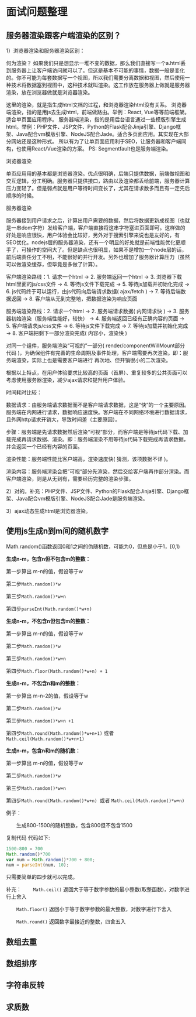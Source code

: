 # 面试问题整理

## 服务器渲染跟客户端渲染的区别？

1）浏览器渲染和服务器渲染区别：

何为渲染？
如果我们只是想显示一堆不变的数据，那么我们直接写一个a.html丢到服务器上让客户端访问就可以了。但这是基本不可能的事情，数据一般是变化的。你不可能为每套数据写一个视图，所以我们需要分离数据和视图，然后使用一种技术将数据塞到视图中，这种技术就叫渲染。这工作放在服务器上做就是服务器渲染，放在浏览器做就是浏览器渲染。

这里的渲染，就是指生成html文档的过程，和浏览器渲染html没有关系。
浏览器端渲染，指的是用js去生成html，前端做路由。举例：React, Vue等等前端框架。适合单页面应用程序。
服务器端渲染，指的是用后台语言通过一些模版引擎生成html。举例：PHP文件、JSP文件、Python的Flask配合Jinja引擎、Django框架、Java配合vm模版引擎、NodeJS配合Jade。适合多页面应用。其实现在大部分网站还是这种形式。
所以有为了让单页面应用利于SEO，让服务器和客户端同构，也使用React/Vue渲染的方案。
PS: Segmentfault也是服务端渲染。

浏览器渲染

单页应用用的基本都是浏览器渲染。优点很明确，后端只提供数据，前端做视图和交互逻辑，分工明确。服务器只提供接口，路由以及渲染都丢给前端，服务器计算压力变轻了。但是弱点就是用户等待时间变长了，尤其在请求数多而且有一定先后顺序的时候。

服务器渲染

服务器接到用户请求之后，计算出用户需要的数据，然后将数据更新成视图（也就是一串dom字符）发给客户端，客户端直接将这串字符塞进页面即可。这样做的好处是响应很快，用户体验会比较好，另外对于搜索引擎来说也是友好的，有SEO优化。nodejs层的服务器渲染，还有一个明显的好处就是前端性能优化更顺手了，可操作的空间大了。但是缺点也很明显，如果不是增加一个node层的话，前后端责任分工不明，不能很好的并行开发。另外也增加了服务器计算压力（虽然可以做渲染缓存，但毕竟是多做了计算）。

客户端渲染路线：1. 请求一个html -> 2. 服务端返回一个html -> 3. 浏览器下载html里面的js/css文件 -> 4. 等待js文件下载完成 -> 5. 等待js加载并初始化完成 -> 6. js代码终于可以运行，由js代码向后端请求数据( ajax/fetch ) -> 7. 等待后端数据返回 -> 8. 客户端从无到完整地，把数据渲染为响应页面

服务端渲染路线：2. 请求一个html -> 2. 服务端请求数据( 内网请求快 ) -> 3. 服务器初始渲染（服务端性能好，较快） -> 4. 服务端返回已经有正确内容的页面 -> 5. 客户端请求js/css文件 -> 6. 等待js文件下载完成 -> 7. 等待js加载并初始化完成 -> 8. 客户端把剩下一部分渲染完成( 内容小，渲染快 )

对同一个组件，服务端渲染“可视的”一部分( render/componentWillMount部分代码  )，为确保组件有完善的生命周期及事件处理，客户端需要再次渲染。即：服务端渲染，实际上也是需要客户端进行 再次地、但开销很小的二次渲染。

根据以上特点，在用户体验要求比较高的页面（首屏）、重复较多的公共页面可以考虑使用服务器渲染，减少ajax请求和提升用户体验。

时间耗时比较：

数据请求：由服务端请求数据而不是客户端请求数据，这是“快”的一个主要原因。服务端在内网进行请求，数据响应速度快。客户端在不同网络环境进行数据请求，且外网http请求开销大，导致时间差（主要原因）。

步骤：服务端是先请求数据然后渲染“可视”部分，而客户端是等待js代码下载、加载完成再请求数据、渲染。即：服务端渲染不用等待js代码下载完成再请求数据，并会返回一个已经有内容的页面。

渲染性能：服务端性能比客户端高，渲染速度快( 猜测，该项数据不详 )。

渲染内容：服务端渲染会把”可视“部分先渲染，然后交给客户端再作部分渲染。而客户端渲染，则是从无到有，需要经历完整的渲染步骤。　　　　

2）对的。补充：PHP文件、JSP文件、Python的Flask配合Jinja引擎、Django框架、Java配合vm模版引擎、NodeJS配合Jade是服务端渲染。

3）ajax动态生成html是浏览器渲染。

## 使用js生成n到m间的随机数字

Math.random()函数返回0和1之间的伪随机数，可能为0，但总是小于1，[0,1)

**生成n-m，包含n但不包含m的整数：**

第一步算出 m-n的值，假设等于w

第二步`Math.random()*w`

第三步`Math.random()*w+n`

第四步`parseInt(Math.random()*w+n)`

**生成n-m，不包含n但包含m的整数：​**

第一步算出 m-n的值，假设等于w

第二步`Math.random()*w`

第三步`Math.random()*w+n`

第四步`Math.floor(Math.random()*w+n) + 1`

**生成n-m，不包含n和m的整数：**

第一步算出 m-n-2的值，假设等于w

第二步`Math.random()*w`

第三步`Math.random()*w+n +1`

第四步`Math.round(Math.random()*w+n+1)` 或者 `Math.ceil(Math.random()*w+n+1)`

**生成n-m，包含n和m的随机数：**

第一步算出 m-n的值，假设等于w

第二步`Math.random()*w`

第三步`Math.random()*w+n`

第四步`Math.round(Math.random()*w+n) `或者 `Math.ceil(Math.random()*w+n)`

例子：

　　生成800-1500的随机整数，包含800但不包含1500

复制代码 代码如下:
```js
1500-800 = 700
Math.random()*700
var num = Math.random()*700 + 800;
num = parseInt(num, 10);
```
只需要简单的四步就可以完成。

补充：
　　`Math.ceil()` 返回大于等于数字参数的最小整数(取整函数)，对数字进行上舍入

　　`Math.floor()` 返回小于等于数字参数的最大整数，对数字进行下舍入

　　`Math.round()` 返回数字最接近的整数，四舍五入

## 数组去重

## 数组排序

## 字符串反转

## 求质数